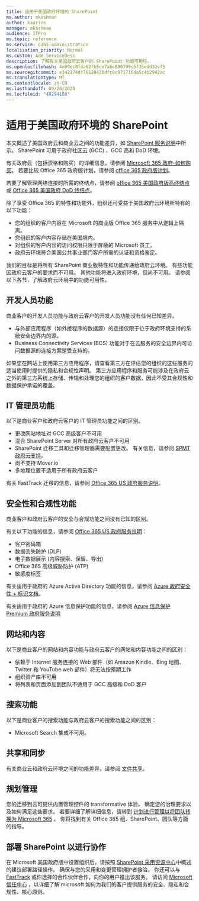 ```yaml
---
title: 适用于美国政府环境的 SharePoint
ms.author: mkashman
author: kaarins
manager: mkashman
audience: ITPro
ms.topic: reference
ms.service: o365-administration
localization_priority: Normal
ms.custom: Adm_ServiceDesc
description: 了解有关美国政府云客户的 SharePoint 功能可用性。
ms.openlocfilehash: 4e09ec8fda62fb5ce7a6e886799c5f35edd32cf5
ms.sourcegitcommit: e342174df76128430dfc8c971716da5c4b2942ac
ms.translationtype: MT
ms.contentlocale: zh-CN
ms.lasthandoff: 09/28/2020
ms.locfileid: "48294188"
---
```

# <a name="sharepoint-for-us-government-environments"></a>适用于美国政府环境的 SharePoint

本文概述了美国政府云和商业云之间的功能差异，如 [SharePoint 服务说明](/office365/servicedescriptions/sharepoint-online-service-description/sharepoint-online-service-description)中所示。 SharePoint 可用于政府社区云 (GCC) 、GCC 高和 DoD 环境。 

有关政府云（包括资格和购买）的详细信息，请参阅 [Microsoft 365 政府-如何购买](/office365/servicedescriptions/office-365-platform-service-description/office-365-us-government/microsoft-365-government-how-to-buy)。 若要比较 Office 365 政府版计划，请参阅 [office 365 政府版计划](https://www.microsoft.com/microsoft-365/government/compare-office-365-government-plans?rtc=1#EligibilityRequirements)。

若要了解管理网络连接时所需的终结点，请参阅 [office 365 美国政府版高终结点](/office365/enterprise/office-365-u-s-government-gcc-high-endpoints#sharepoint-online-and-onedrive-for-business) 或 [Office 365 美国政府 DoD 终结点](/office365/enterprise/office-365-u-s-government-dod-endpoints#sharepoint-online-and-onedrive-for-business)。

除了享受 Office 365 的特性和功能外，组织还可受益于美国政府云环境所特有的以下功能：

-   您的组织的客户内容在 Microsoft 的商业版 Office 365 服务中从逻辑上隔离。
-   您组织的客户内容存储在美国境内。
-   对组织的客户内容的访问权限只限于屏蔽的 Microsoft 员工。
-   政府云环境符合美国公共事业部门客户所需的认证和资格鉴定。

我们的目标是将所有 SharePoint 商业版特性和功能传递给政府云环境。 有些功能因政府云客户的要求而不可用。 其他功能将进入政府环境，但尚不可用。 请参阅以下各节，了解政府云环境中的功能可用性。

## <a name="developer-features"></a>开发人员功能

商业客户的开发人员功能与政府云客户的开发人员功能没有任何已知差异。

- 与外部应用程序（如外接程序的数据源）的连接仅限于位于政府环境支持的系统安全边界内的源。
- Business Connectivity Services (BCS) 功能对于在云服务的安全边界内可访问数据源的连接方案是受支持的。

如果您在网站上使用第三方应用程序，请查看第三方在评估您的组织的这些服务的适当使用时提供的隐私和合规性声明。 第三方应用程序和服务可能涉及在政府云之外的第三方系统上存储、传输和处理您的组织的客户数据，因此不受其合规性和数据保护承诺的覆盖。 

## <a name="it-admin-features"></a>IT 管理员功能

以下是商业客户和政府云客户的 IT 管理员功能之间的区别。

- 更改网站地址对 GCC 高级客户不可用
- 混合 SharePoint Server 对所有政府云客户不可用
- SharePoint 迁移工具和迁移管理器需要配置更改。 有关信息，请参阅 [SPMT 政府云支持](/sharepointmigration/spmt-install-issues#government-cloud-support)。
- 尚不支持 Mover.io
- 多地理位置不适用于所有政府云客户

有关 FastTrack 迁移的信息，请参阅 [Office 365 US 政府服务说明](/office365/servicedescriptions/office-365-platform-service-description/office-365-us-government/office-365-us-government#data-migrations-performed-by-fasttrack)。

## <a name="security-and-compliance-features"></a>安全性和合规性功能

商业客户和政府云客户的安全与合规功能之间没有已知的区别。

有关以下功能的信息，请参阅 [Office 365 US 政府服务说明](/office365/servicedescriptions/office-365-platform-service-description/office-365-us-government/office-365-us-government#platform-features)：
- 客户密码箱
- 数据丢失防护 (DLP)
- 电子数据展示 (内容搜索、保留、导出) 
- Office 365 高级威胁防护 (ATP)
- 敏感度标签

有关适用于政府的 Azure Active Directory 功能的信息，请参阅 [Azure 政府安全性 + 标识文档](/azure/azure-government/documentation-government-services-securityandidentity#azure-active-directory)。 

有关适用于政府的 Azure 信息保护功能的信息，请参阅 [Azure 信息保护 Premium 政府服务说明](/enterprise-mobility-security/solutions/ems-aip-premium-govt-service-description) 

## <a name="sites-and-content"></a>网站和内容

以下是商业客户的网站和内容功能与政府云客户的网站和内容功能之间的区别：

- 依赖于 Internet 服务连接的 Web 部件（如 Amazon Kindle、Bing 地图、Twitter 和 YouTube web 部件）将无法按预期工作
- 组织资产库不可用
- 将列表和页面添加到团队不适用于 GCC 高级和 DoD 客户

## <a name="search-features"></a>搜索功能

以下是商业客户的搜索功能与政府云客户的搜索功能之间的区别：

- Microsoft Search 集成不可用。

## <a name="sharing-and-sync"></a>共享和同步

有关商业云和政府云环境之间的功能差异，请参阅 [文件共享](/office365/servicedescriptions/office-365-platform-service-description/office-365-us-government/gcc-high-and-dod#file-sharing)。

## <a name="plan-for-governance"></a>规划管理

您的迁移到云可提供内置管理控件的 transformative 体验。 确定您的治理要求以及如何满足这些要求。 若要详细了解详细信息，请转到 [计划进行管理以将团队转换为 Microsoft 365](https://resources.techcommunity.microsoft.com/teamwork-governance/) 。 你将找到有关 Office 365 组、SharePoint、团队等方面的指导。

## <a name="deploy-sharepoint-for-collaboration"></a>部署 SharePoint 以进行协作

在 Microsoft 美国政府版中设置组织后，请按照 [SharePoint 采用资源中心](https://resources.techcommunity.microsoft.com/resources/SharePoint-adoption/)中概述的建议部署路径操作。 确保与您的采用和变更管理拥护者接洽。
你还可以与 [FastTrack](https://www.microsoft.com/fasttrack) 或你选择的合作伙伴合作，向你的用户推出该服务。
请访问 [Microsoft 信任中心](https://www.microsoft.com/trust-center) ，以详细了解 microsoft 如何为我们的客户提供服务的安全、隐私和合规性、核心原则。
